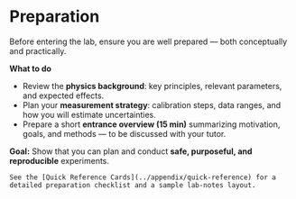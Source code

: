 # Preparation

Before entering the lab, ensure you are well prepared — both conceptually and practically.

**What to do**
- Review the **physics background**: key principles, relevant parameters, and expected effects.  
- Plan your **measurement strategy**: calibration steps, data ranges, and how you will estimate uncertainties.  
- Prepare a short **entrance overview (15 min)** summarizing motivation, goals, and methods — to be discussed with your tutor.  

**Goal:** Show that you can plan and conduct **safe, purposeful, and reproducible** experiments.

```{tip}
See the [Quick Reference Cards](../appendix/quick-reference) for a detailed preparation checklist and a sample lab-notes layout.
```
